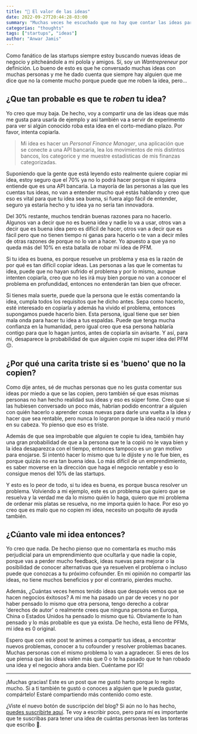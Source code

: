 ```yaml
---
title: "💭 El valor de las ideas"
date: 2022-09-27T20:44:28-03:00
summary: "Muchas veces he escuchado que no hay que contar las ideas para que no te las copien, pero... ¿Qué tan real es que te roben las ideas?"
categorías: "thoughts"
tags: ["startups", "ideas"]
author: "Anwar Jamis"
---
```

Como fanático de las startups siempre estoy buscando nuevas ideas de negocio y pitcheándole a mi polola y amigos. Sí, soy un *Wantrepreneur* por definición. Lo bueno de esto es que he conversado muchas ideas con muchas personas y me he dado cuenta que siempre hay alguien que me dice que no la comente mucho porque puede que me roben la idea, pero...

## ¿Que tan probable es que te *roben* tu idea?

Yo creo que muy baja. De hecho, voy a compartir una de las ideas que más me gusta para usarla de ejemplo y así también va a servir de experimento para ver si algún conocido roba esta idea en el corto-mediano plazo. Por favor, intenta copiarla.

> Mi idea es hacer un *Personal Finance Manager*, una aplicación que se conecte a una API bancaria, lea los movimientos de mis distintos bancos, los categorice y me muestre estadísticas de mis finanzas categorizadas.

Suponiendo que la gente que está leyendo esto realmente quiere copiar mi idea, estoy seguro que el 70% ya no lo podrá hacer porque ni siquiera entiende que es una API bancaria. La mayoría de las personas a las que les cuentas tus ideas, no van a entender mucho qué estás hablando y creo que eso es vital para que tu idea sea buena, si fuera algo fácil de entender, seguro ya estaría hecho y tu idea ya no sería tan innovadora.

Del 30% restante, muchos tendrán buenas razones para no hacerlo. Algunos van a decir que no es buena idea y nadie lo va a usar, otros van a decir que es buena idea pero es difícil de hacer, otros van a decir que es fácil pero que no tienen tiempo ni ganas para hacerlo o te van a decir miles de otras razones de porque no lo van a hacer. Yo apuesto a que ya no queda más del 10% en esta batalla de robar mi idea de PFM.

Si tu idea es buena, es porque resuelve un problema y esa es la razón de por qué es tan difícil copiar ideas. Las personas a las que le comentas tu idea, puede que no hayan sufrido el problema y por lo mismo, aunque intenten copiarla, creo que no les irá muy bien porque no van a conocer el problema en profundidad, entonces no entenderán tan bien que ofrecer.

Si tienes mala suerte, puede que la persona que le estás comentando la idea, cumpla todos los requisitos que he dicho antes. Sepa como hacerlo, esté interesado en copiarla y además ha vivido el problema, entonces supongamos puede hacerlo bien. Esta persona, igual tiene que ser bien mala onda para hacer tu idea a tus espaldas. Puede que tenga mucha confianza en la humanidad, pero igual creo que esa persona hablaría contigo para que lo hagan juntos, antes de copiarla sin avisarte. Y así, para mi, desaparece la probabilidad de que alguien copie mi super idea del PFM 😔.

## ¿Por qué una carita triste si es 'bueno' que no la copien?

Como dije antes, sé de muchas personas que no les gusta comentar sus ideas por miedo a que se las copien, pero también sé que esas mismas personas no han hecho realidad sus ideas y eso es súper fome. Creo que si las hubiesen conversado un poco más, habrían podido encontrar a alguien con quién hacerlo o aprender cosas nuevas para darle una vuelta a la idea y hacer que sea rentable, pero nunca lo lograron porque la idea nació y murió en su cabeza. Yo pienso que eso es triste.

Además de que sea improbable que alguien te copie tu idea, también hay una gran probabilidad de que a la persona que te la copió no le vaya bien y la idea desaparezca con el tiempo, entonces tampoco es un gran motivo para enojarse. Si intentó hacer lo mismo que tu le dijiste y no le fue bien, es porque quizás no era tan buena idea. Lo más difícil de un emprendimiento, es saber moverse en la dirección que haga el negocio rentable y eso lo consigue menos del 10% de las startups.

Y esto es lo peor de todo, si tu idea es buena, es porque busca resolver un problema. Volviendo a mi ejemplo, este es un problema que quiero que se resuelva y la verdad me da lo mismo quién lo haga, quiero que mi problema de ordenar mis platas se resuelva, no me importa quién lo hace. Por eso yo creo que es malo que no copien mi idea, necesito un poquito de ayuda también.

## ¿Cúanto vale mi idea entonces?

Yo creo que nada. De hecho pienso que no comentarla es mucho más perjudicial para un emprendimiento que ocultarla y que nadie la copie, porque vas a perder mucho feedback, ideas nuevas para mejorar o la posibilidad de conocer alternativas que ya resuelven el problema o incluso puede que conozcas a tu próximo cofounder. En mi opinión no compartir las ideas, no tiene muchos beneficios y por el contrario, pierdes mucho.

Además, ¿Cuántas veces hemos tenido ideas que después vemos que se hacen negocios éxitosos? A mi me ha pasado un par de veces y no por haber pensado lo mismo que otra persona, tengo derecho a cobrar 'derechos de autor' o realmente crees que ninguna persona en Europa, China o Estados Unidos ha pensado lo mismo que tú. Obviamente lo han pensado y lo más probable es que ya exista. De hecho, está lleno de PFMs, mi idea es 0 original.

Espero que con este post te animes a compartir tus ideas, a encontrar nuevos problemas, conocer a tu cofounder y resolver problemas bacanes. Muchas personas con el mismo problema lo van a agradecer. Si eres de los que piensa que las ideas valen más que 0 o te ha pasado que te han robado una idea y el negocio ahora anda bien. Cuéntame por IG!

---
¡Muchas gracias! Este es un post que me gustó harto porque lo repito mucho. Si a ti también te gustó o conoces a alguien que le pueda gustar, compártelo! Estaré compartiendo más contenido como este.

¿Viste el nuevo botón de suscripción del blog? Si aún no lo has hecho, [puedes suscribirte aquí](https://www.anwarjamis.com/subscription/). Te voy a escribir poco, pero para mí es importante que te suscribas para tener una idea de cuántas personas leen las tonteras que escribo 🤪.
